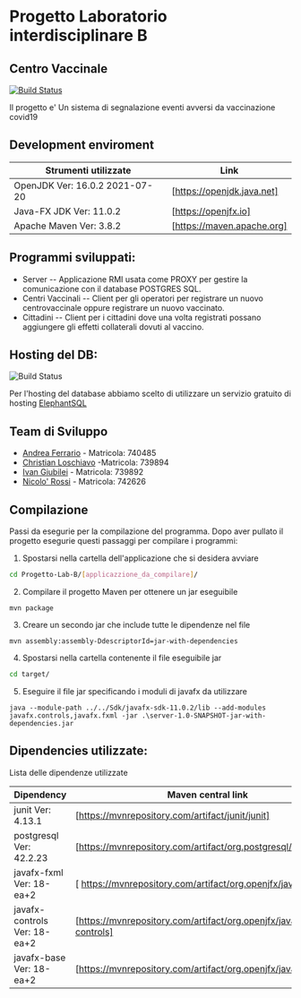 # Progetto Laboratorio interdisciplinare B
## Centro Vaccinale

[![Build Status](https://travis-ci.org/joemccann/dillinger.svg?branch=master)](https://travis-ci.org/joemccann/dillinger)

Il progetto e' Un sistema di segnalazione eventi avversi da vaccinazione covid19

## Development enviroment
| Strumenti utilizzate | Link |
| ------ | ------ |
| OpenJDK Ver: 16.0.2 2021-07-20 | [https://openjdk.java.net] |
| Java-FX JDK Ver: 11.0.2 | [https://openjfx.io] |
| Apache Maven Ver: 3.8.2 | [https://maven.apache.org] |



## Programmi sviluppati:

- Server
-- Applicazione RMI usata come PROXY per gestire la comunicazione con il database POSTGRES SQL.
- Centri Vaccinali
-- Client per gli operatori per registrare un nuovo centrovaccinale oppure registrare un nuovo vaccinato.
- Cittadini 
-- Client per i cittadini dove una volta registrati possano aggiungere gli effetti collaterali dovuti al vaccino.

## Hosting del DB:



![Build Status](https://www.elephantsql.com/images/postgresql-as-a-service-elephantsql.png)


Per l'hosting del database abbiamo scelto di utilizzare un servizio gratuito di hosting [ElephantSQL](https://www.elephantsql.com/)

## Team di Sviluppo



- [Andrea Ferrario](https://github.com/AndreaF17) - Matricola: 740485 
- [Christian Loschiavo](https://github.com/Borotalcohol) -Matricola: 739894
- [Ivan Giubilei](https://github.com/Kawa-git) - Matricola: 739892
- [Nicolo' Rossi](https://github.com/NickReds) - Matricola: 742626 

## Compilazione

Passi da esegurie per la compilazione del programma.
Dopo aver pullato il progetto esegurie questi passaggi per compilare i programmi:


1. Spostarsi nella cartella dell'applicazione che si desidera avviare
```sh
cd Progetto-Lab-B/[applicazzione_da_compilare]/
```
2. Compilare il progetto Maven per ottenere un jar eseguibile
```
mvn package
```
3. Creare un secondo jar che include tutte le dipendenze nel file
```
mvn assembly:assembly-DdescriptorId=jar-with-dependencies
```
4. Spostarsi nella cartella contenente il file eseguibile jar
``` sh
cd target/
```
5. Eseguire il file jar specificando i moduli di javafx da utilizzare
``` 
java --module-path ../../Sdk/javafx-sdk-11.0.2/lib --add-modules javafx.controls,javafx.fxml -jar .\server-1.0-SNAPSHOT-jar-with-dependencies.jar
```

## Dipendencies utilizzate:
Lista delle dipendenze utilizzate

| Dipendency | Maven central link |
| ------ | ------ |
| junit Ver: 4.13.1 | [https://mvnrepository.com/artifact/junit/junit] |
| postgresql Ver: 42.2.23 | [https://mvnrepository.com/artifact/org.postgresql/postgresql] |
| javafx-fxml Ver: 18-ea+2 | [ https://mvnrepository.com/artifact/org.openjfx/javafx-fxml] |
| javafx-controls Ver: 18-ea+2 | [https://mvnrepository.com/artifact/org.openjfx/javafx-controls] |
| javafx-base Ver: 18-ea+2 | [https://mvnrepository.com/artifact/org.openjfx/javafx-base] |
